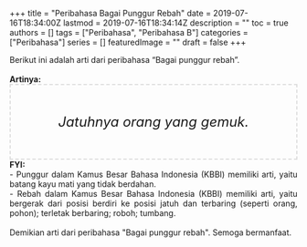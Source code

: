 +++
title = "Peribahasa Bagai Punggur Rebah"
date = 2019-07-16T18:34:00Z
lastmod = 2019-07-16T18:34:14Z
description = ""
toc = true
authors = []
tags = ["Peribahasa", "Peribahasa B"]
categories = ["Peribahasa"]
series = []
featuredImage = ""
draft = false
+++

<div dir="ltr" style="text-align: left;" trbidi="on"><div style="text-align: justify;">Berikut ini adalah arti dari peribahasa “Bagai punggur rebah”.</div><br /><div style="text-align: justify;"><b>Artinya:</b></div><div style="border: 2px dashed #ddd; font-size: 24px; height: auto; margin: 0 auto; padding: 50px; text-align: center; width: auto;"><i>Jatuhnya orang yang gemuk.</i></div><div style="text-align: justify;"><b>FYI:</b><br />- Punggur dalam Kamus Besar Bahasa Indonesia (KBBI) memiliki arti, yaitu batang kayu mati yang tidak berdahan.<br />- Rebah dalam Kamus Besar Bahasa Indonesia (KBBI) memiliki arti, yaitu bergerak dari posisi berdiri ke posisi jatuh dan terbaring (seperti orang, pohon); terletak berbaring; roboh; tumbang.<br /><br /></div><div style="text-align: justify;">Demikian arti dari peribahasa "Bagai punggur rebah". Semoga bermanfaat.</div></div>
